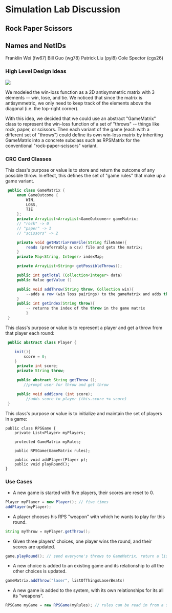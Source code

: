 # Simulation Lab Discussion

## Rock Paper Scissors

## Names and NetIDs

Franklin Wei (fw67)
Bill Guo (wg78)
Patrick Liu (pyl8)
Cole Spector (cgs26)

### High Level Design Ideas

![](https://i.imgur.com/sgWpCHm.png)

We modeled the win-loss function as a 2D antisymmetric matrix with 3 elements -- win, lose, and tie. We noticed that since the matrix is antisymmetric, we only need to keep track of the elements above the diagonal (i.e. the top-right corner).

With this idea, we decided that we could use an abstract "GameMatrix" class to represent the win-loss function of a set of "throws" -- things like rock, paper, or scissors. Then each variant of the game (each with a different set of "throws") could define its own win-loss matrix by inheriting GameMatrix into a concrete subclass such as RPSMatrix for the conventional "rock-paper-scissors" variant.

### CRC Card Classes

This class's purpose or value is to store and return the outcome of any possible throw. In effect, this defines the set of "game rules" that make up a game variant.

```java
 public class GameMatrix {
     enum GameOutcome {
         WIN,
         LOSS,
         TIE
     };
     private ArrayList<ArrayList<GameOutcome>> gameMatrix;
     // "rock" -> 0
     // "paper" -> 1
     // "scissors" -> 2

     private void getMatrixFromFile(String fileName){
         reads (preferrably a csv) file and gets the matrix;
     }
     private Map<String, Integer> indexMap;

     private ArrayList<String> getPossibleThrows();

     public int getTotal (Collection<Integer> data)
     public Value getValue ()

     public void addThrow(String throw, Collection win){
         --adds a row (win loss pairings) to the gameMatrix and adds throw to possibleThrows;
     }
     public int getIndex(String throw){
         -- returns the index of the throw in the game matrix
         }
 }
```

This class's purpose or value is to represent a player and get a throw from that player each round:
```java
 public abstract class Player {

    init(){
        score = 0;
    }
     private int score;
     private String throw;

     public abstract String getThrow ();
        //prompt user for throw and get throw

     public void addScore (int score);
         //adds score to player (this.score += score)
 }
```

This class's purpose or value is to initialize and maintain the set of players in a game:
```java=
public class RPSGame {
    private List<Player> myPlayers;

    protected GameMatrix myRules;

    public RPSGame(GameMatrix rules);

    public void addPlayer(Player p);
    public void playRound();
}
```

### Use Cases

 * A new game is started with five players, their scores are reset to 0.
 ```java
 Player myPlayer = new Player(); // five times
 addPlayer(myPlayer);
 ```

 * A player chooses his RPS "weapon" with which he wants to play for this round.
 ```java
 String myThrow = myPlayer.getThrow();
 ```

 * Given three players' choices, one player wins the round, and their scores are updated.
 ```java
 game.playRound(); // send everyone's throws to GameMatrix, return a list of player outcomes
 ```

 * A new choice is added to an existing game and its relationship to all the other choices is updated.
 ```java
 gameMatrix.addThrow("laser", listOfThingsLaserBeats)
 ```

 * A new game is added to the system, with its own relationships for its all its "weapons".
 ```java
RPSGame myGame = new RPSGame(myRules); // rules can be read in from a stream
 ```
